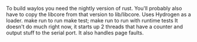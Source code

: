 To build waylos you need the nightly version of rust. You'll probably also have to copy the libcore from that version to lib/libcore. Uses Hydrogen as a loader.
    make run to run
    make test; make run to run with runtime tests
It doesn't do much right now, it starts up 2 threads that have a counter and output stuff to the serial port. It also handles page faults.

